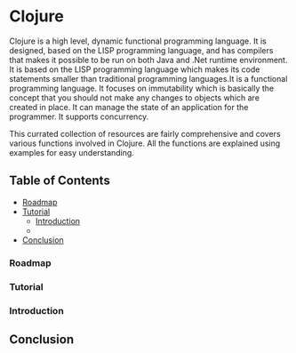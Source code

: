 # Clojure

Clojure is a high level, dynamic functional programming language. It is designed, based on the LISP programming language, and has compilers that makes it possible to be run on both Java and .Net runtime environment. 
It is based on the LISP programming language which makes its code statements smaller than traditional programming languages.It is a functional programming language.
It focuses on immutability which is basically the concept that you should not make any changes to objects which are created in place.
It can manage the state of an application for the programmer.
It supports concurrency.

This currated collection of resources are fairly comprehensive and covers various functions involved in Clojure. All the functions are explained using examples for easy understanding.


## Table of Contents

- [Roadmap](#roadmap)
- [Tutorial](#tutorial)
  - [Introduction](#introduction)
  - 
- [Conclusion](#conclusion)



### Roadmap
>



### Tutorial
>

### Introduction





## Conclusion